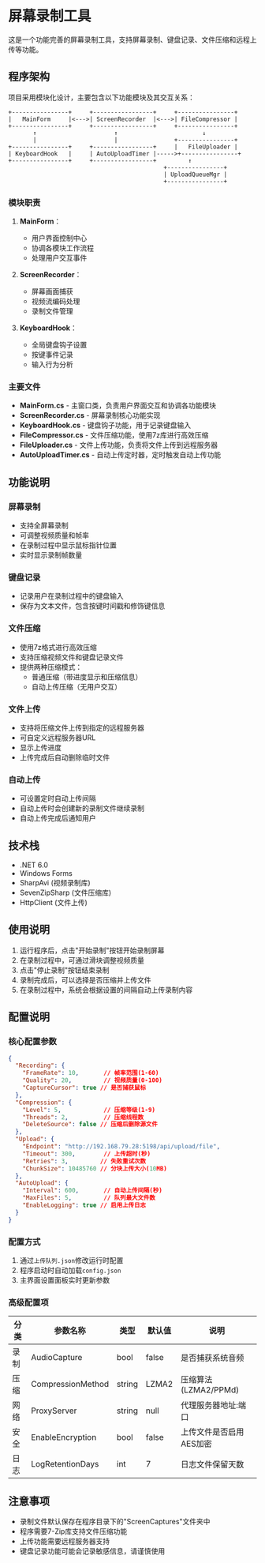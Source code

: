 # 屏幕录制工具

这是一个功能完善的屏幕录制工具，支持屏幕录制、键盘记录、文件压缩和远程上传等功能。

## 程序架构

项目采用模块化设计，主要包含以下功能模块及其交互关系：

```
+----------------+     +-----------------+     +----------------+
|   MainForm     |<--->| ScreenRecorder  |<--->| FileCompressor |
+----------------+     +-----------------+     +----------------+
       ↑                      ↑                        ↓
       |                      |                +----------------+
+----------------+     +-----------------+     |   FileUploader |
| KeyboardHook   |     | AutoUploadTimer |----->+----------------+
+----------------+     +-----------------+         ↑
                                            +----------------+
                                            | UploadQueueMgr |
                                            +----------------+
```

### 模块职责
1. **MainForm**：
   - 用户界面控制中心
   - 协调各模块工作流程
   - 处理用户交互事件

2. **ScreenRecorder**：
   - 屏幕画面捕获
   - 视频流编码处理
   - 录制文件管理

3. **KeyboardHook**：
   - 全局键盘钩子设置
   - 按键事件记录
   - 输入行为分析

### 主要文件

- **MainForm.cs** - 主窗口类，负责用户界面交互和协调各功能模块
- **ScreenRecorder.cs** - 屏幕录制核心功能实现
- **KeyboardHook.cs** - 键盘钩子功能，用于记录键盘输入
- **FileCompressor.cs** - 文件压缩功能，使用7z库进行高效压缩
- **FileUploader.cs** - 文件上传功能，负责将文件上传到远程服务器
- **AutoUploadTimer.cs** - 自动上传定时器，定时触发自动上传功能

## 功能说明

### 屏幕录制
- 支持全屏幕录制
- 可调整视频质量和帧率
- 在录制过程中显示鼠标指针位置
- 实时显示录制帧数量

### 键盘记录
- 记录用户在录制过程中的键盘输入
- 保存为文本文件，包含按键时间戳和修饰键信息

### 文件压缩
- 使用7z格式进行高效压缩
- 支持压缩视频文件和键盘记录文件
- 提供两种压缩模式：
  - 普通压缩（带进度显示和压缩信息）
  - 自动上传压缩（无用户交互）

### 文件上传
- 支持将压缩文件上传到指定的远程服务器
- 可自定义远程服务器URL
- 显示上传进度
- 上传完成后自动删除临时文件

### 自动上传
- 可设置定时自动上传间隔
- 自动上传时会创建新的录制文件继续录制
- 自动上传完成后通知用户

## 技术栈

- .NET 6.0
- Windows Forms
- SharpAvi (视频录制库)
- SevenZipSharp (文件压缩库)
- HttpClient (文件上传)

## 使用说明

1. 运行程序后，点击"开始录制"按钮开始录制屏幕
2. 在录制过程中，可通过滑块调整视频质量
3. 点击"停止录制"按钮结束录制
4. 录制完成后，可以选择是否压缩并上传文件
5. 在录制过程中，系统会根据设置的间隔自动上传录制内容

## 配置说明

### 核心配置参数
```json
{
  "Recording": {
    "FrameRate": 10,       // 帧率范围(1-60)
    "Quality": 20,         // 视频质量(0-100)
    "CaptureCursor": true // 是否捕获鼠标
  },
  "Compression": {
    "Level": 5,            // 压缩等级(1-9)
    "Threads": 2,          // 压缩线程数
    "DeleteSource": false // 压缩后删除源文件
  },
  "Upload": {
    "Endpoint": "http://192.168.79.28:5198/api/upload/file",
    "Timeout": 300,        // 上传超时(秒)
    "Retries": 3,         // 失败重试次数
    "ChunkSize": 10485760 // 分块上传大小(10MB)
  },
  "AutoUpload": {
    "Interval": 600,       // 自动上传间隔(秒)
    "MaxFiles": 5,         // 队列最大文件数
    "EnableLogging": true // 启用上传日志
  }
}
```

### 配置方式
1. 通过`上传队列.json`修改运行时配置
2. 程序启动时自动加载`config.json`
3. 主界面设置面板实时更新参数

### 高级配置项
| 分类       | 参数名称           | 类型   | 默认值 | 说明                      |
|------------|--------------------|--------|--------|---------------------------|
| 录制       | AudioCapture       | bool   | false  | 是否捕获系统音频          |
| 压缩       | CompressionMethod  | string | LZMA2  | 压缩算法(LZMA2/PPMd)      |
| 网络       | ProxyServer        | string | null   | 代理服务器地址:端口        |
| 安全       | EnableEncryption   | bool   | false  | 上传文件是否启用AES加密   |
| 日志       | LogRetentionDays   | int    | 7      | 日志文件保留天数          |

## 注意事项

- 录制文件默认保存在程序目录下的"ScreenCaptures"文件夹中
- 程序需要7-Zip库支持文件压缩功能
- 上传功能需要远程服务器支持
- 键盘记录功能可能会记录敏感信息，请谨慎使用